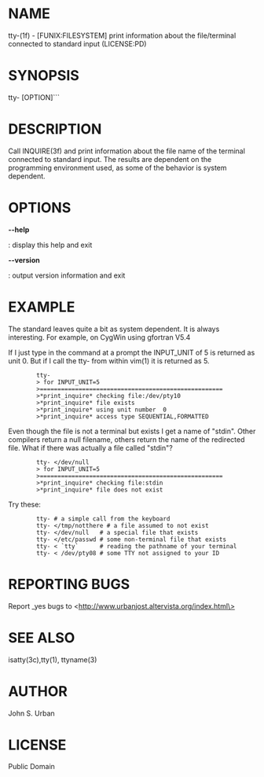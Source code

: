NAME
====

tty-(1f) - \[FUNIX:FILESYSTEM\] print information about the
file/terminal connected to standard input (LICENSE:PD)

SYNOPSIS
========

tty- \[OPTION\]\`\`\`

DESCRIPTION
===========

Call INQUIRE(3f) and print information about the file name of the
terminal connected to standard input. The results are dependent on the
programming environment used, as some of the behavior is system
dependent.

OPTIONS
=======

****--help****

:   display this help and exit

****--version****

:   output version information and exit

EXAMPLE
=======

The standard leaves quite a bit as system dependent. It is always
interesting. For example, on CygWin using gfortran V5.4

If I just type in the command at a prompt the INPUT\_UNIT of 5 is
returned as unit 0. But if I call the tty- from within vim(1) it is
returned as 5.

            tty-
            > for INPUT_UNIT=5
            >====================================================
            >*print_inquire* checking file:/dev/pty10
            >*print_inquire* file exists
            >*print_inquire* using unit number  0
            >*print_inquire* access type SEQUENTIAL,FORMATTED

Even though the file is not a terminal but exists I get a name of
"stdin". Other compilers return a null filename, others return the name
of the redirected file. What if there was actually a file called
"stdin"?

            tty- </dev/null
            > for INPUT_UNIT=5
            >====================================================
            >*print_inquire* checking file:stdin
            >*print_inquire* file does not exist

Try these:

            tty- # a simple call from the keyboard
            tty- </tmp/notthere # a file assumed to not exist
            tty- </dev/null   # a special file that exists
            tty- </etc/passwd # some non-terminal file that exists
            tty- < `tty`      # reading the pathname of your terminal
            tty- < /dev/pty08 # some TTY not assigned to your ID

REPORTING BUGS
==============

Report \_yes bugs to \<http://www.urbanjost.altervista.org/index.html\>

SEE ALSO
========

isatty(3c),tty(1), ttyname(3)

AUTHOR
======

John S. Urban

LICENSE
=======

Public Domain
